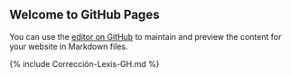 ## Welcome to GitHub Pages

You can use the [editor on GitHub](https://github.com/CBaezaT/Diagrama-de-Lexis/edit/main/README.md) to maintain and preview the content for your website in Markdown files.

{% include Corrección-Lexis-GH.md %}
